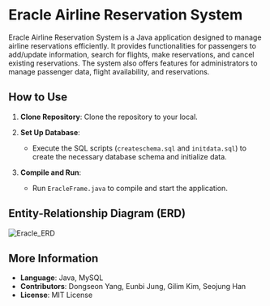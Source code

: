 # Eracle Airline Reservation System
Eracle Airline Reservation System is a Java application designed to manage airline reservations efficiently. It provides functionalities for passengers to add/update information, search for flights, make reservations, and cancel existing reservations. The system also offers features for administrators to manage passenger data, flight availability, and reservations.

## How to Use
1. **Clone Repository**: Clone the repository to your local.
   
2. **Set Up Database**:
   - Execute the SQL scripts (`createschema.sql` and `initdata.sql`) to create the necessary database schema and initialize data.

3. **Compile and Run**:
   - Run `EracleFrame.java` to compile and start the application.



## Entity-Relationship Diagram (ERD)
![Eracle_ERD](https://github.com/dongseon0/Eracle/assets/108458468/db59d1a2-e500-40d0-ba84-3bd7a2ac6a3d)


## More Information
- **Language**: Java, MySQL
- **Contributors**: Dongseon Yang, Eunbi Jung, Gilim Kim, Seojung Han
- **License**: MIT License
